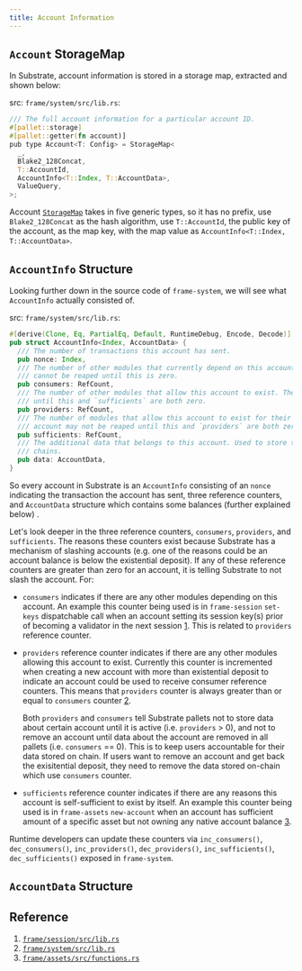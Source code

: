 ```yaml
---
title: Account Information
---
```


## `Account` StorageMap

In Substrate, account information is stored in a storage map, extracted and shown below:

src: `frame/system/src/lib.rs`:

```rust
/// The full account information for a particular account ID.
#[pallet::storage]
#[pallet::getter(fn account)]
pub type Account<T: Config> = StorageMap<
  _,
  Blake2_128Concat,
  T::AccountId,
  AccountInfo<T::Index, T::AccountData>,
  ValueQuery,
>;
```

Account [`StorageMap`]() takes in five generic types, so it has no prefix, use `Blake2_128Concat` as the hash algorithm, use `T::AccountId`, the public key of the account, as the map key, with the map value as `AccountInfo<T::Index, T::AccountData>`.

## `AccountInfo` Structure

Looking further down in the source code of `frame-system`, we will see what `AccountInfo` actually consisted of.

src: `frame/system/src/lib.rs`:

```rust
#[derive(Clone, Eq, PartialEq, Default, RuntimeDebug, Encode, Decode)]
pub struct AccountInfo<Index, AccountData> {
  /// The number of transactions this account has sent.
  pub nonce: Index,
  /// The number of other modules that currently depend on this account's existence. The account
  /// cannot be reaped until this is zero.
  pub consumers: RefCount,
  /// The number of other modules that allow this account to exist. The account may not be reaped
  /// until this and `sufficients` are both zero.
  pub providers: RefCount,
  /// The number of modules that allow this account to exist for their own purposes only. The
  /// account may not be reaped until this and `providers` are both zero.
  pub sufficients: RefCount,
  /// The additional data that belongs to this account. Used to store the balance(s) in a lot of
  /// chains.
  pub data: AccountData,
}
```

So every account in Substrate is an `AccountInfo` consisting of an `nonce` indicating the transaction the account has sent, three reference counters, and `AccountData` structure which contains some balances (further explained below) .

Let's look deeper in the three reference counters, `consumers`, `providers`, and `sufficients`. The reasons these counters exist because Substrate has a mechanism of slashing accounts (e.g. one of the reasons could be an account balance is below the existential deposit). If any of these reference counters are greater than zero for an account, it is telling Substrate to not slash the account. For:

- `consumers` indicates if there are any other modules depending on this account. An example this counter being used is in `frame-session` `set-keys` dispatchable call when an account setting its session key(s) prior of becoming a validator in the next session [1]("#ref-session-set-keys"). This is related to `providers` reference counter.

- `providers` reference counter indicates if there are any other modules allowing this account to exist. Currently this counter  is incremented when creating a new account with more than existential deposit to indicate an account could be used to receive consumer reference counters. This means that `providers` counter is always greater than or equal to `consumers` counter [2]("#ref-system-created").

  Both `providers` and `consumers` tell Substrate pallets not to store data about certain account until it is active (i.e. `providers` > 0), and not to remove an account until data about the account are removed in all pallets (i.e. `consumers` == 0). This is to keep users accountable for their data stored on chain. If users want to remove an account and get back the exisitential deposit, they need to remove the data stored on-chain which use `consumers` counter.

- `sufficients` reference counter indicates if there are any reasons this account is self-sufficient to exist by itself. An example this counter being used is in `frame-assets` `new-account` when an account has sufficient amount of a specific asset but not owning any native account balance [3]("#ref-assets-new-account").

Runtime developers can update these counters via `inc_consumers()`, `dec_consumers()`, `inc_providers()`, `dec_providers()`, `inc_sufficients()`, `dec_sufficients()` exposed in `frame-system`.

## `AccountData` Structure

## Reference

1. <span id="ref-session-set-keys"></span>[`frame/session/src/lib.rs`]()
2. <span id="ref-system-created"></span>[`frame/system/src/lib.rs`]()
3. <span id="ref-assets-new-account"></span>[`frame/assets/src/functions.rs`]()

